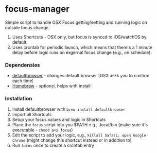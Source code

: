 # focus-manager
Simple script to handle OSX Focus getting/setting and running logic on outside focus change. 

1. Uses Shortcuts - OSX only, but focus is synced to iOS/watchOS by default.
1. Uses crontab for periodic launch, which means that there's a 1 minute delay before logic runs on exgernal focus change (e.g., on schedule).

### Dependensies

* [defaultbrowser](https://github.com/kerma/defaultbrowser) - changes default browser (OSX asks you to confirm each time)
* [Homebrew](https://brew.sh) - optional, helps with install

### Installation
1. Install defaultbrowser with `brew install defaultbrowser`
1. Import all Shortcuts
1. Setup your focus values and logic in Shortcuts
1. Place the `focus` script into you $PATH e.g., .local/bin (make sure it's executable - `chmod a+x focus`)
1. Edit the script to add your logic, e.g., `killall Safari; open Google-Chrome` (might change this shortcut instead or in addition to)
1. Run `focus` once to create a crontab entry
